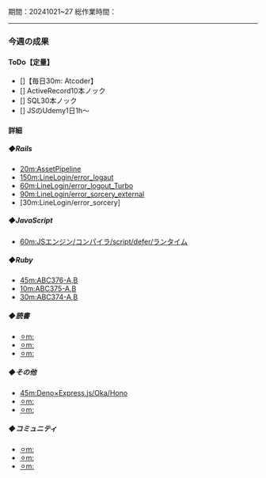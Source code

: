 期間：20241021~27
総作業時間：


---

### 今週の成果
#### ToDo【定量】
- []【毎日30m: Atcoder】
- [] ActiveRecord10本ノック
- [] SQL30本ノック
- [] JSのUdemy1日1h〜

#### 詳細
##### ◆Rails
  - [20m:AssetPipeline](https://github.com/yu-ka3028/TIL/blob/main/Rails/202410221000_AssetPipeline.md)
  - [150m:LineLogin/error_logaut](https://github.com/yu-ka3028/TIL/blob/main/Rails/202410220700_LineLogin.md)
  - [60m:LineLogin/error_logout_Turbo](https://github.com/yu-ka3028/TIL/blob/main/Rails/202410232130_LineLogin_turbo.md)
  - [90m:LineLogin/error_sorcery_external](https://github.com/yu-ka3028/TIL/blob/main/Rails/202410240830_LineLogin_SorceryExternal.md)
  - [30m:LineLogin/error_sorcery]
##### ◆JavaScript
  - [60m:JSエンジン/コンパイラ/script/defer/ランタイム](https://github.com/yu-ka3028/TIL/blob/main/JS%26TS/202410231000.md)

##### ◆Ruby
  - [45m:ABC376-A,B](https://github.com/yu-ka3028/study-log/blob/main/learning/Ruby/202410210735.md)
  - [10m:ABC375-A,B](https://github.com/yu-ka3028/TIL/blob/main/Ruby/202410221700.md)
  - [30m:ABC374-A,B](https://github.com/yu-ka3028/TIL/blob/main/Ruby/202410231111.md)

##### ◆読書
  - [⚪︎m:]()
  - [⚪︎m:]()
  - [⚪︎m:]()

##### ◆その他
  - [45m:Deno×Express.js/Oka/Hono](https://github.com/yu-ka3028/TIL/blob/main/Other/202410222100.md)
  - [⚪︎m:]()
  - [⚪︎m:]()

##### ◆コミュニティ
   - [⚪︎m:]()
   - [⚪︎m:]()
   - [⚪︎m:]()

